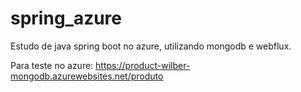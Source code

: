 # spring_azure
Estudo de java spring boot no azure, utilizando mongodb e webflux.

Para teste no azure: https://product-wilber-mongodb.azurewebsites.net/produto
